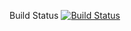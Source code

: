 Build Status
[![Build Status](https://circleci.com/gh/emiliamzz/SEG2105_F19_Project.png?branch=master)](https://circleci.com/gh/emiliamzz/SEG2105_F19_Project)

